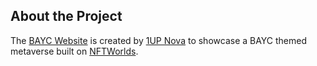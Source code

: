 ## About the Project

The [BAYC Website](https://bayc-website.vercel.app/) is created by [1UP Nova](https://1upnova.com) to showcase a BAYC themed metaverse built on [NFTWorlds](https://www.nftworlds.com/).
